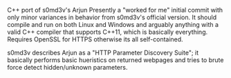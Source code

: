 C++ port of s0md3v's Arjun
Presently a "worked for me" initial commit with only minor variances in behavior from s0md3v's official version. It should compile and run on both Linux and Windows and arguably anything with a valid C++ compiler that supports C++11, which is basically everything. Requires OpenSSL for HTTPS otherwise its all self-contained.

s0md3v describes Arjun as a "HTTP Parameter Discovery Suite"; it basically performs basic hueristics on returned webpages and tries to brute force detect hidden/unknown parameters.
